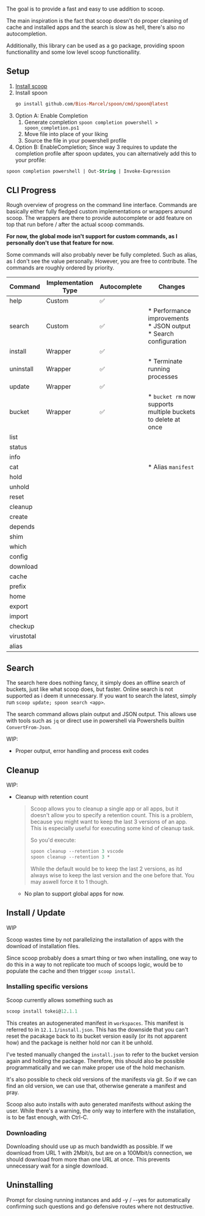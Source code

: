 

The goal is to provide a fast and easy to use addition to scoop.

The main inspiration is the fact that scoop doesn't do proper cleaning of
cache and installed apps and the search is slow as hell, there's also no
autocompletion.

Additionally, this library can be used as a go package, providing spoon
functionallity and some low level scoop functionallity.

## Setup

1. [Install scoop](https://scoop.sh/)
2. Install spoon
   ```ps
   go install github.com/Bios-Marcel/spoon/cmd/spoon@latest
   ```
3. Option A: Enable Completion
   1. Generate completion `spoon completion powershell > spoon_completion.ps1`
   2. Move file into place of your liking
   3. Source the file in your powershell profile
3. Option B: EnableCompletion; Since way 3 requires to update the completion
   profile after spoon updates, you can alternatively add this to your profile:
  ```ps
  spoon completion powershell | Out-String | Invoke-Expression
  ```

## CLI Progress

Rough overview of progress on the command line interface. Commands are
basically either fully fledged custom implementations or wrappers around scoop.
The wrappers are there to provide autocomplete or add feature on top that run
before / after the actual scoop commands.

**For now, the global mode isn't support for custom commands, as I personally
don't use that feature for now.**

Some commands will also probably never be fully completed. Such as alias, as I
don't see the value personally. However, you are free to contribute. The
commands are roughly ordered by priority.

| Command    | Implementation Type | Autocomplete | Changes                                                                  |
| ---------- | ------------------- | ------------ | ------------------------------------------------------------------------ |
| help       | Custom              | ✅            |                                                                          |
| search     | Custom              | ✅            | * Performance improvements<br/>* JSON output<br/> * Search configuration |
| install    | Wrapper             | ✅            |                                                                          |
| uninstall  | Wrapper             | ✅            | * Terminate running processes                                            |
| update     | Wrapper             | ✅            |                                                                          |
| bucket     | Wrapper             | ✅            | * `bucket rm` now supports multiple buckets to delete at once            |
| list       |                     |              |                                                                          |
| status     |                     |              |                                                                          |
| info       |                     |              |                                                                          |
| cat        |                     |              | * Alias `manifest`                                                       |
| hold       |                     |              |                                                                          |
| unhold     |                     |              |                                                                          |
| reset      |                     |              |                                                                          |
| cleanup    |                     |              |                                                                          |
| create     |                     |              |                                                                          |
| depends    |                     |              |                                                                          |
| shim       |                     |              |                                                                          |
| which      |                     |              |                                                                          |
| config     |                     |              |                                                                          |
| download   |                     |              |                                                                          |
| cache      |                     |              |                                                                          |
| prefix     |                     |              |                                                                          |
| home       |                     |              |                                                                          |
| export     |                     |              |                                                                          |
| import     |                     |              |                                                                          |
| checkup    |                     |              |                                                                          |
| virustotal |                     |              |                                                                          |
| alias      |                     |              |                                                                          |

## Search

The search here does nothing fancy, it simply does an offline search of
buckets, just like what scoop does, but faster. Online search is not supported
as i deem it unnecessary. If you want to search the latest, simply run
`scoop update; spoon search <app>`.

The search command allows plain output and JSON output. This allows use with
tools such as `jq` or direct use in powershell via Powershells builtin
`ConvertFrom-Json`.

WIP:

* Proper output, error handling and process exit codes

## Cleanup

WIP:

* Cleanup with retention count
  > Scoop allows you to cleanup a single app or all apps, but it doesn't allow
  > you to specify a retention count. This is a problem, because you might want
  > to keep the last 3 versions of an app. This is especially useful for
  > executing some kind of cleanup task.
  >
  > So you'd execute:
  > ```ps
  > spoon cleanup --retention 3 vscode
  > spoon cleanup --retention 3 *
  > ```
  >
  > While the default would be to keep the last 2 versions, as itd always wise
  > to keep the last version and the one before that. You may aswell force it
  > to 1 though.
  * No plan to support global apps for now.

## Install / Update

WIP

Scoop wastes time by not parallelizing the installation of apps with
the download of installation files.

Since scoop probably does a smart thing or two when installing, one way to do
this in a way to not replicate too much of scoops logic, would be to populate
the cache and then trigger `scoop install`.

### Installing specific versions

Scoop currently allows something such as

```ps
scoop install tokei@12.1.1
```

This creates an autogenerated manifest in `workspaces`. This manifest is
referred to in `12.1.1/install.json`. This has the downside that you can't
reset the pacakage back to its bucket version easily (or its not apparent how)
and the package is neither hold nor can it be unhold.

I've tested manually changed the `install.json` to refer to the bucket version
again and holding the package. Therefore, this should also be possible
programmatically and we can make proper use of the hold mechanism.

It's also possible to check old versions of the manifests via git. So if we
can find an old version, we can use that, otherwise generate a manifest and
pray.

Scoop also auto installs with auto generated manifests without asking the user.
While there's a warning, the only way to interfere with the installation, is to
be fast enough, with Ctrl-C.

### Downloading

Downloading should use up as much bandwidth as possible. If we download from
URL 1 with 2Mbit/s, but are on a 100Mbit/s connection, we should download from
more than one URL at once. This prevents unnecessary wait for a single download.

## Uninstalling

Prompt for closing running instances and add -y / --yes for automatically
confirming such questions and go defensive routes where not destructive.
